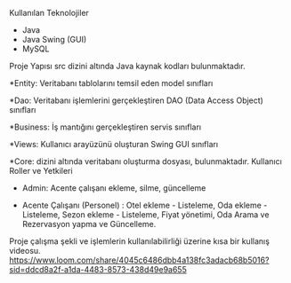 Kullanılan Teknolojiler

- Java
- Java Swing (GUI)
- MySQL

Proje Yapısı src dizini altında Java kaynak kodları bulunmaktadır. 

*Entity: Veritabanı tablolarını temsil eden model sınıfları 

*Dao: Veritabanı işlemlerini gerçekleştiren DAO (Data Access Object) sınıfları 

*Business: İş mantığını gerçekleştiren servis sınıfları 

*Views: Kullanıcı arayüzünü oluşturan Swing GUI sınıfları 

*Core: dizini altında veritabanı oluşturma dosyası, bulunmaktadır. Kullanıcı Roller ve Yetkileri

- Admin: Acente çalışanı ekleme, silme, güncelleme

- Acente Çalışanı (Personel) : Otel ekleme - Listeleme, Oda ekleme - Listeleme, Sezon ekleme - Listeleme, Fiyat yönetimi, Oda Arama ve Rezervasyon yapma ve Güncelleme.

Proje çalışma şekli ve işlemlerin kullanılabilirliği üzerine kısa bir kullanış videosu.
https://www.loom.com/share/4045c6486dbb4a138fc3adacb68b5016?sid=ddcd8a2f-a1da-4483-8573-438d49e9a655